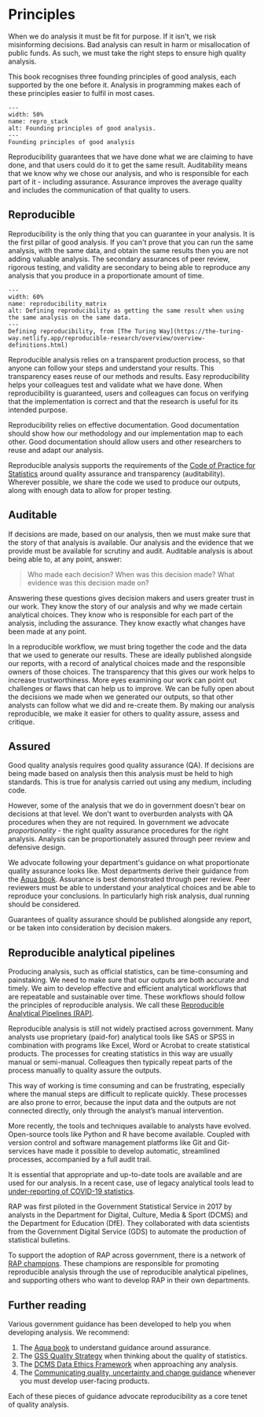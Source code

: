 # Principles

When we do analysis it must be fit for purpose.
If it isn't, we risk misinforming decisions.
Bad analysis can result in harm or misallocation of public funds.
As such, we must take the right steps to ensure high quality analysis.

This book recognises three founding principles of good analysis, each supported by the one before it.
Analysis in programming makes each of these principles easier to fulfil in most cases.


```{figure} ./_static/repro_stack.png
---
width: 50%
name: repro_stack
alt: Founding principles of good analysis.
---
Founding principles of good analysis
```

Reproducibility guarantees that we have done what we are claiming to have done, and that users could do it to get the same result.
Auditability means that we know why we chose our analysis, and who is responsible for each part of it - including assurance.
Assurance improves the average quality and includes the communication of that quality to users.


## Reproducible

Reproducibility is the only thing that you can guarantee in your analysis.
It is the first pillar of good analysis.
If you can't prove that you can run the same analysis, with the same data, and obtain the same results then you are not adding valuable analysis.
The secondary assurances of peer review, rigorous testing, and validity are secondary to being able to reproduce any analysis that you produce in a proportionate amount of time.

```{figure} ./_static/reproducibility_matrix.jpg
---
width: 60%
name: reproducibility_matrix
alt: Defining reproducibility as getting the same result when using the same analysis on the same data.
---
Defining reproducibility, from [The Turing Way](https://the-turing-way.netlify.app/reproducible-research/overview/overview-definitions.html)
```


Reproducible analysis relies on a transparent production process, so that anyone can follow your steps and understand your results.
This transparency eases reuse of our methods and results. 
Easy reproducibility helps your colleagues test and validate what we have done.
When reproducibility is guaranteed, users and colleagues can focus on verifying that the implementation is correct and that the research is useful for its intended purpose.

Reproducibility relies on effective documentation.
Good documentation should show how our methodology and our implementation map to each other.
Good documentation should allow users and other researchers to reuse and adapt our analysis.

Reproducible analysis supports the requirements of the [Code of Practice for Statistics](https://www.statisticsauthority.gov.uk/code-of-practice/) around quality assurance and transparency (auditability).
Wherever possible, we share the code we used to produce our outputs, along with enough data to allow for proper testing.


## Auditable

If decisions are made, based on our analysis, then we must make sure that the story of that analysis is available.
Our analysis and the evidence that we provide must be available for scrutiny and audit.
Auditable analysis is about being able to, at any point, answer: 

> Who made each decision?
> When was this decision made?
> What evidence was this decision made on?

Answering these questions gives decision makers and users greater trust in our work.
They know the story of our analysis and why we made certain analytical choices.
They know who is responsible for each part of the analysis, including the assurance.
They know exactly what changes have been made at any point.

In a reproducible workflow, we must bring together the code and the data that we used to generate our results.
These are ideally published alongside our reports, with a record of analytical choices made and the responsible owners of those choices.
The transparency that this gives our work helps to increase trustworthiness.
More eyes examining our work can point out challenges or flaws that can help us to improve.
We can be fully open about the decisions we made when we generated our outputs, so that other analysts can follow what we did and re-create them.
By making our analysis reproducible, we make it easier for others to quality assure, assess and critique.


## Assured

Good quality analysis requires good quality assurance (QA).
If decisions are being made based on analysis then this analysis must be held to high standards.
This is true for analysis carried out using any medium, including code.

However, some of the analysis that we do in government doesn't bear on decisions at that level.
We don't want to overburden analysts with QA procedures when they are not required.
In government we advocate *proportionality* - the right quality assurance procedures for the right analysis.
Analysis can be proportionately assured through peer review and defensive design.

We advocate following your department's guidance on what proportionate quality assurance looks like.
Most departments derive their guidance from the [Aqua book](https://www.gov.uk/government/publications/the-aqua-book-guidance-on-producing-quality-analysis-for-government).
Assurance is best demonstrated through peer review.
Peer reviewers must be able to understand your analytical choices and be able to reproduce your conclusions.
In particularly high risk analysis, dual running should be considered.

Guarantees of quality assurance should be published alongside any report, or be taken into consideration by decision makers.


## Reproducible analytical pipelines

Producing analysis, such as official statistics, can be time-consuming and painstaking.
We need to make sure that our outputs are both accurate and timely.
We aim to develop effective and efficient analytical workflows that are repeatable and sustainable over time.
These workflows should follow the principles of reproducible analysis. 
We call these [Reproducible Analytical Pipelines (RAP)](https://dataingovernment.blog.gov.uk/2017/03/27/reproducible-analytical-pipeline/).

Reproducible analysis is still not widely practised across government.
Many analysts use proprietary (paid-for) analytical tools like SAS or SPSS in combination with programs like Excel, Word or Acrobat to create statistical products. 
The processes for creating statistics in this way are usually manual or semi-manual.
Colleagues then typically repeat parts of the process manually to quality assure the outputs.

This way of working is time consuming and can be frustrating, especially where the manual steps are difficult to replicate quickly. 
These processes are also prone to error, because the input data and the outputs are not connected directly, only through the analyst’s manual intervention.

More recently, the tools and techniques available to analysts have evolved. 
Open-source tools like Python and R have become available.
Coupled with version control and software management platforms like Git and Git-services have made it possible to develop automatic, streamlined processes, accompanied by a full audit trail.

It is essential that appropriate and up-to-date tools are available and are used for our analysis.
In a recent case, use of legacy analytical tools lead to [under-reporting of COVID-19 statistics](https://www.bbc.co.uk/news/technology-54423988).

RAP was first piloted in the Government Statistical Service in 2017 by analysts in the Department for Digital, Culture, Media & Sport (DCMS) and the Department for Education (DfE). 
They collaborated with data scientists from the Government Digital Service (GDS) to automate the production of statistical bulletins.

To support the adoption of RAP across government, there is a network of [RAP champions](https://gss.civilservice.gov.uk/about-us/champion-networks/reproducible-analytical-pipeline-rap-champions/). 
These champions are responsible for promoting reproducible analysis through the use of reproducible analytical pipelines, and supporting others who want to develop RAP in their own departments.


## Further reading

Various government guidance has been developed to help you when developing analysis.
We recommend:
1. The [Aqua book](https://www.gov.uk/government/publications/the-aqua-book-guidance-on-producing-quality-analysis-for-government) to understand guidance around assurance.
2. The [GSS Quality Strategy](https://gss.civilservice.gov.uk/policy-store/government-statistical-service-gss-quality-strategy/) when thinking about the quality of statistics.
3. The [DCMS Data Ethics Framework](https://www.gov.uk/government/publications/data-ethics-framework/data-ethics-framework) when approaching any analysis.
4. The [Communicating quality, uncertainty and change guidance](https://gss.civilservice.gov.uk/policy-store/communicating-quality-uncertainty-and-change/) whenever you must develop user-facing products.

Each of these pieces of guidance advocate reproducibility as a core tenet of quality analysis.